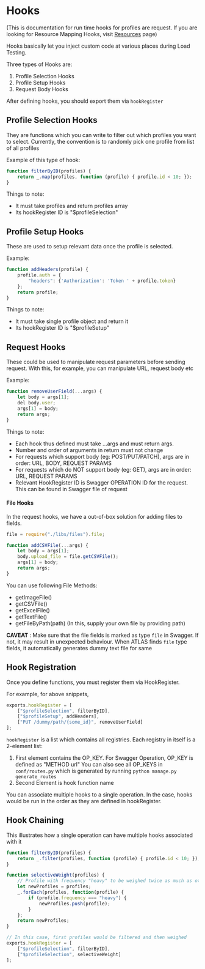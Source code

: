 Hooks
=====

(This is documentation for run time hooks for profiles are request.
If you are looking for Resource Mapping Hooks, visit [Resources](docs/resources.md) page)

Hooks basically let you inject custom code at various places during Load Testing.

Three types of Hooks are:
1. Profile Selection Hooks
2. Profile Setup Hooks
3. Request Body Hooks

After defining hooks, you should export them via `hookRegister`


Profile Selection Hooks
-----------------------
They are functions which you can write to filter out which profiles you want to select.
Currently, the convention is to randomly pick one profile from list of all profiles

Example of this type of hook:

```js
function filterByID(profiles) {
    return _.map(profiles, function (profile) { profile.id < 10; });
}
```

Things to note:
- It must take profiles and return profiles array
- Its hookRegister ID is "$profileSelection"


Profile Setup Hooks
-------------------
These are used to setup relevant data once the profile is selected.

Example:
```js
function addHeaders(profile) {
    profile.auth = {
        "headers": {'Authorization': 'Token ' + profile.token}
    };
    return profile;
}
```

Things to note:
- It must take single profile object and return it
- Its hookRegister ID is "$profileSetup"


Request Hooks
-----
These could be used to manipulate request parameters before sending request.
With this, for example, you can manipulate URL, request body etc

Example:
```js
function removeUserField(...args) {
    let body = args[1];
    del body.user;
    args[1] = body;
    return args;
}
```

Things to note:
- Each hook thus defined must take ...args and must return args.
- Number and order of arguments in return must not change
- For requests which support body (eg: POST/PUT/PATCH), args are in order: URL, BODY, REQUEST PARAMS
- For requests which do NOT support body (eg: GET), args are in order: URL, REQUEST PARAMS
- Relevant HookRegister ID is Swagger OPERATION ID for the request. This can be found in Swagger file of request


#### File Hooks

In the request hooks, we have a out-of-box solution for adding files to fields.

```js
file = require("./libs/files").file;

function addCSVFile(...args) {
    let body = args[1];
    body.upload_file = file.getCSVFile();
    args[1] = body;
    return args;
}
```

You can use following File Methods:
- getImageFile()
- getCSVFile()
- getExcelFile()
- getTextFile()
- getFileByPath(path) (In this, supply your own file by providing path)

**CAVEAT** : Make sure that the file fields is marked as type `file` in Swagger.
If not, it may result in unexpected behaviour.
When ATLAS finds `file` type fields, it automatically generates dummy text file for same


Hook Registration
-----

Once you define functions, you must register them via HookRegister.

For example, for above snippets,

```js
exports.hookRegister = [
    ["$profileSelection", filterByID],
    ["$profileSetup", addHeaders],
    ["PUT /dummy/path/{some_id}", removeUserField]
];
```


`hookRegister` is a list which contains all registries.
Each registry in itself is a 2-element list:
1. First element contains the OP_KEY. For Swagger Operation, OP_KEY is defined as "METHOD url"
You can also see all OP_KEYS in `conf/routes.py` which is generated by running `python manage.py generate_routes`
2. Second Element is hook function name

You can associate multiple hooks to a single operation.
In the case, hooks would be run in the order as they are defined in hookRegister.


Hook Chaining
-------------

This illustrates how a single operation can have multiple hooks associated with it


```js
function filterByID(profiles) {
    return _.filter(profiles, function (profile) { profile.id < 10; });
}

function selectiveWeight(profiles) {
    // Profile with frequency "heavy" to be weighed twice as much as others.
    let newProfiles = profiles;
    _.forEach(profiles, function(profile) {
        if (profile.frequency === "heavy") {
            newProfiles.push(profile);
        }
    };
    return newProfiles;
}

// In this case, first profiles would be filtered and then weighed
exports.hookRegister = [
    ["$profileSelection", filterByID],
    ["$profileSelection", selectiveWeight]
];
```
